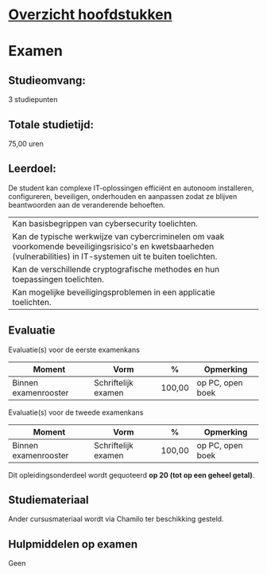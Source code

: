 # [Overzicht hoofdstukken](../Cyber%20security/Samenvatting.md)

# Examen

## Studieomvang: 
3 studiepunten

## Totale studietijd: 
75,00 uren

## Leerdoel:

De student kan complexe IT-oplossingen efficiënt en autonoom installeren, configureren, beveiligen, onderhouden en aanpassen zodat ze blijven beantwoorden aan de veranderende behoeften.

|   |
|---|
|Kan basisbegrippen van cybersecurity toelichten.|
|Kan de typische werkwijze van cybercriminelen om vaak voorkomende beveiligingsrisico's en kwetsbaarheden (vulnerabilities) in IT-systemen uit te buiten toelichten.|
|Kan de verschillende cryptografische methodes en hun toepassingen toelichten.|
|Kan mogelijke beveiligingsproblemen in een applicatie toelichten.|## Evaluatie
## Evaluatie
Evaluatie(s) voor de eerste examenkans

|Moment|Vorm|%|Opmerking|
|---|---|---|---|
|Binnen examenrooster|Schriftelijk examen|100,00|op PC, open boek|

Evaluatie(s) voor de tweede examenkans

|Moment|Vorm|%|Opmerking|
|---|---|---|---|
|Binnen examenrooster|Schriftelijk examen|100,00|op PC, open boek|

Dit opleidingsonderdeel wordt gequoteerd **op 20 (tot op een geheel getal)**.

## Studiemateriaal

Ander cursusmateriaal wordt via Chamilo ter beschikking gesteld.

## Hulpmiddelen op examen

Geen
